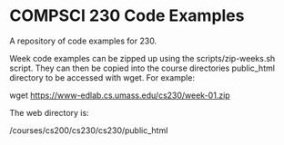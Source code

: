 # COMPSCI 230 Code Examples

A repository of code examples for 230.

Week code examples can be zipped up using the scripts/zip-weeks.sh
script. They can then be copied into the course directories
public_html directory to be accessed with wget. For example:

wget https://www-edlab.cs.umass.edu/cs230/week-01.zip

The web directory is:

/courses/cs200/cs230/cs230/public_html
